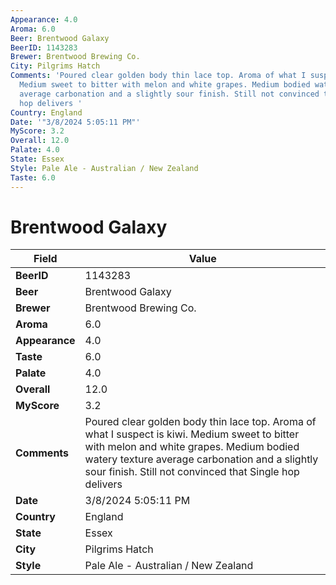```yaml
---
Appearance: 4.0
Aroma: 6.0
Beer: Brentwood Galaxy
BeerID: 1143283
Brewer: Brentwood Brewing Co.
City: Pilgrims Hatch
Comments: 'Poured clear golden body thin lace top. Aroma of what I suspect is kiwi.
  Medium sweet to bitter with melon and white grapes. Medium bodied watery texture
  average carbonation and a slightly sour finish. Still not convinced that Single
  hop delivers '
Country: England
Date: '"3/8/2024 5:05:11 PM"'
MyScore: 3.2
Overall: 12.0
Palate: 4.0
State: Essex
Style: Pale Ale - Australian / New Zealand
Taste: 6.0
---
```


# Brentwood Galaxy

| Field         | Value |
|---------------|-------|
| **BeerID** | 1143283 |
| **Beer** | Brentwood Galaxy |
| **Brewer** | Brentwood Brewing Co. |
| **Aroma** | 6.0 |
| **Appearance** | 4.0 |
| **Taste** | 6.0 |
| **Palate** | 4.0 |
| **Overall** | 12.0 |
| **MyScore** | 3.2 |
| **Comments** | Poured clear golden body thin lace top. Aroma of what I suspect is kiwi. Medium sweet to bitter with melon and white grapes. Medium bodied watery texture average carbonation and a slightly sour finish. Still not convinced that Single hop delivers  |
| **Date** | 3/8/2024 5:05:11 PM |
| **Country** | England |
| **State** | Essex |
| **City** | Pilgrims Hatch |
| **Style** | Pale Ale - Australian / New Zealand |
